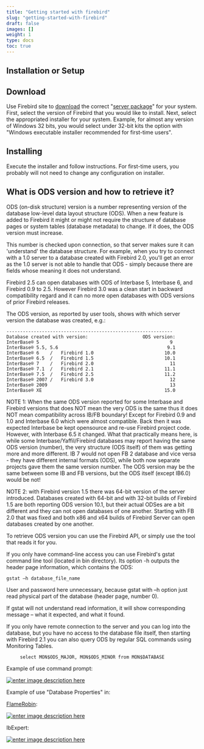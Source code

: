 ```yaml
---
title: "Getting started with firebird"
slug: "getting-started-with-firebird"
draft: false
images: []
weight: 1
type: docs
toc: true
---
```


## Installation or Setup
Download
--------

Use Firebird site to [download][1] the correct "[server package][2]" for your system.
First, select the version of Firebird that you would like to install.
Next, select the appropriated installer for your system. Example, for almost any version of Windows 32 bits, you would select under 32-bit kits the option with "Windows executable installer recommended for first-time users".

Installing
----------
Execute the installer and follow instructions. For first-time users, you probably will not need to change any configuration on installer.    


  [1]: http://www.firebirdsql.org/en/downloads/
  [2]: http://www.firebirdsql.org/en/server-packages/

## What is ODS version and how to retrieve it?
ODS (on-disk structure) version is a number representing version of the database low-level data layout structure (ODS). When a new feature is added to Firebird it might or might not require the structure of database pages or system tables (database metadata) to change. If it does, the ODS version must increase.

This number is checked upon connection, so that server makes sure it can 'understand' the database structure. For example, when you try to connect with a 1.0 server to a database created with Firebird 2.0, you'll get an error as the 1.0 server is not able to handle that ODS - simply because there are fields whose meaning it does not understand.

Firebird 2.5 can open databases with ODS of Interbase 5, Interbase 6, and Firebird 0.9 to 2.5. However Firebird 3.0 was a clean start in backward compatibility regard and it can no more open databases with ODS versions of prior Firebird releases.

The ODS version, as reported by user tools, shows with which server version the database was created, e.g.: 

    -------------------------------------------------------------
    Database created with version:                    ODS version:
    InterBase® 5                                                9
    InterBase® 5.5, 5.6                                        9.1
    InterBase® 6    /   Firebird 1.0                          10.0
    InterBase® 6.5  /   Firebird 1.5                          10.1
    InterBase® 7    /   Firebird 2.0                            11
    InterBase® 7.1  /   Firebird 2.1                          11.1
    InterBase® 7.5  /   Firebird 2.5                          11.2
    InterBase® 2007 /   Firebird 3.0                            12
    InterBase® 2009                                             13
    InterBase® XE                                             15.0

NOTE 1: When the same ODS version reported for some Interbase and Firebird versions that does NOT mean the very ODS is the same thus it does NOT mean compatibility across IB/FB boundary! Except for Firebird 0.9 and 1.0 and Interbase 6.0 which were almost compatible. Back then it was expected Interbase be kept opensource and re-use Firebird project code. However, with Interbase 6.5 it changed. What that practically means here, is while some Interbase/Yaffil/Firebird databases may report having the same ODS version (number), the very structure (ODS itself) of them was getting more and more different. IB 7 would not open FB 2 database and vice versa - they have different internal formats (ODS), while both now separate projects gave them the same version number. The ODS version may be the same between some IB and FB versions, but the ODS itself (except IB6.0) would be not!

NOTE 2: with Firebird version 1.5 there was 64-bit version of the server introduced. Databases created with 64-bit and with 32-bit builds of Firebird 1.5 are both reporting ODS version 10.1, but their actual ODSes are a bit different and they can not open databases of one another. Starting with FB 2.0 that was fixed and both x86 and x64 builds of Firebird Server can open databases created by one another.


To retrieve ODS version you can use the Firebird API, or simply use the tool that reads it for you.

If you only have command-line access you can use Firebird's gstat command line tool (located in bin directory). Its option -h outputs the header page information, which contains the ODS:

    gstat –h database_file_name

User and password here unnecessary, because gstat with –h option just read physical part of the database (header page, number 0).

If gstat will not understand read information, it will show corresponding message – what it expected, and what it found.

If you only have remote connection to the server and you can log into the database, but you have no access to the database file itself, then starting with Firebird 2.1 you can also query ODS by regular SQL commands using Monitoring Tables.

         select MON$ODS_MAJOR, MON$ODS_MINOR from MON$DATABASE



Example of use command prompt: 

[![enter image description here][1]][1]

Example of use "Database Properties" in:

 [FlameRobin](http://www.flamerobin.org/):

[![enter image description here][2]][2]

IbExpert: 

[![enter image description here][3]][3] 




  [1]: http://i.stack.imgur.com/DPU5C.png
  [2]: http://i.stack.imgur.com/1hvBl.png
  [3]: http://i.stack.imgur.com/MPo5a.png

